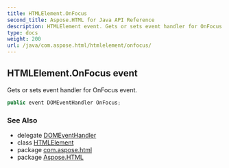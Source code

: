 ```yaml
---
title: HTMLElement.OnFocus
second_title: Aspose.HTML for Java API Reference
description: HTMLElement event. Gets or sets event handler for OnFocus event
type: docs
weight: 200
url: /java/com.aspose.html/htmlelement/onfocus/
---
```

## HTMLElement.OnFocus event

Gets or sets event handler for OnFocus event.

```java
public event DOMEventHandler OnFocus;
```

### See Also

* delegate [DOMEventHandler](../../../com.aspose.html.dom.events/domeventhandler/)
* class [HTMLElement](../)
* package [com.aspose.html](../../htmlelement/)
* package [Aspose.HTML](../../../)
